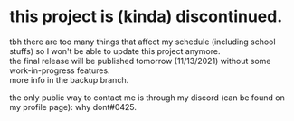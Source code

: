 # this project is (kinda) discontinued.

tbh there are too many things that affect my schedule (including school stuffs) so I won't be able to update this project anymore. \
the final release will be published tomorrow (11/13/2021) without some work-in-progress features. \
more info in the backup branch.

the only public way to contact me is through my discord (can be found on my profile page): why dont#0425.

